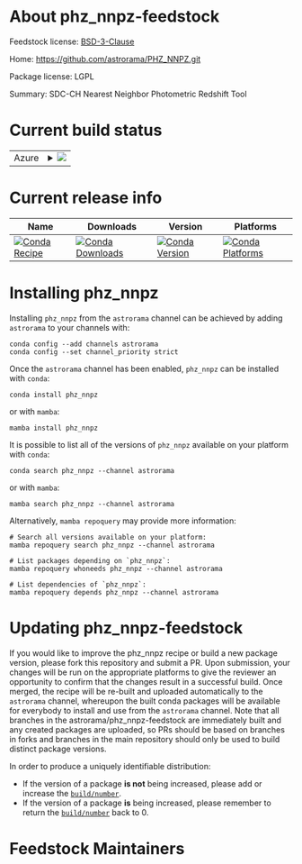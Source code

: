About phz_nnpz-feedstock
========================

Feedstock license: [BSD-3-Clause](https://github.com/astrorama/phz_nnpz-feedstock/blob/main/LICENSE.txt)

Home: https://github.com/astrorama/PHZ_NNPZ.git

Package license: LGPL

Summary: SDC-CH Nearest Neighbor Photometric Redshift Tool

Current build status
====================


<table>
    
  <tr>
    <td>Azure</td>
    <td>
      <details>
        <summary>
          <a href="https://dev.azure.com/astrorama/feedstock-builds/_build/latest?definitionId=None&branchName=main">
            <img src="https://dev.azure.com/astrorama/feedstock-builds/_apis/build/status/phz_nnpz-feedstock?branchName=main">
          </a>
        </summary>
        <table>
          <thead><tr><th>Variant</th><th>Status</th></tr></thead>
          <tbody><tr>
              <td>linux_64_python3.10.____cpython</td>
              <td>
                <a href="https://dev.azure.com/astrorama/feedstock-builds/_build/latest?definitionId=None&branchName=main">
                  <img src="https://dev.azure.com/astrorama/feedstock-builds/_apis/build/status/phz_nnpz-feedstock?branchName=main&jobName=linux&configuration=linux%20linux_64_python3.10.____cpython" alt="variant">
                </a>
              </td>
            </tr><tr>
              <td>linux_64_python3.11.____cpython</td>
              <td>
                <a href="https://dev.azure.com/astrorama/feedstock-builds/_build/latest?definitionId=None&branchName=main">
                  <img src="https://dev.azure.com/astrorama/feedstock-builds/_apis/build/status/phz_nnpz-feedstock?branchName=main&jobName=linux&configuration=linux%20linux_64_python3.11.____cpython" alt="variant">
                </a>
              </td>
            </tr><tr>
              <td>linux_64_python3.12.____cpython</td>
              <td>
                <a href="https://dev.azure.com/astrorama/feedstock-builds/_build/latest?definitionId=None&branchName=main">
                  <img src="https://dev.azure.com/astrorama/feedstock-builds/_apis/build/status/phz_nnpz-feedstock?branchName=main&jobName=linux&configuration=linux%20linux_64_python3.12.____cpython" alt="variant">
                </a>
              </td>
            </tr><tr>
              <td>linux_64_python3.8.____cpython</td>
              <td>
                <a href="https://dev.azure.com/astrorama/feedstock-builds/_build/latest?definitionId=None&branchName=main">
                  <img src="https://dev.azure.com/astrorama/feedstock-builds/_apis/build/status/phz_nnpz-feedstock?branchName=main&jobName=linux&configuration=linux%20linux_64_python3.8.____cpython" alt="variant">
                </a>
              </td>
            </tr><tr>
              <td>linux_64_python3.9.____cpython</td>
              <td>
                <a href="https://dev.azure.com/astrorama/feedstock-builds/_build/latest?definitionId=None&branchName=main">
                  <img src="https://dev.azure.com/astrorama/feedstock-builds/_apis/build/status/phz_nnpz-feedstock?branchName=main&jobName=linux&configuration=linux%20linux_64_python3.9.____cpython" alt="variant">
                </a>
              </td>
            </tr><tr>
              <td>osx_64_python3.10.____cpython</td>
              <td>
                <a href="https://dev.azure.com/astrorama/feedstock-builds/_build/latest?definitionId=None&branchName=main">
                  <img src="https://dev.azure.com/astrorama/feedstock-builds/_apis/build/status/phz_nnpz-feedstock?branchName=main&jobName=osx&configuration=osx%20osx_64_python3.10.____cpython" alt="variant">
                </a>
              </td>
            </tr><tr>
              <td>osx_64_python3.11.____cpython</td>
              <td>
                <a href="https://dev.azure.com/astrorama/feedstock-builds/_build/latest?definitionId=None&branchName=main">
                  <img src="https://dev.azure.com/astrorama/feedstock-builds/_apis/build/status/phz_nnpz-feedstock?branchName=main&jobName=osx&configuration=osx%20osx_64_python3.11.____cpython" alt="variant">
                </a>
              </td>
            </tr><tr>
              <td>osx_64_python3.12.____cpython</td>
              <td>
                <a href="https://dev.azure.com/astrorama/feedstock-builds/_build/latest?definitionId=None&branchName=main">
                  <img src="https://dev.azure.com/astrorama/feedstock-builds/_apis/build/status/phz_nnpz-feedstock?branchName=main&jobName=osx&configuration=osx%20osx_64_python3.12.____cpython" alt="variant">
                </a>
              </td>
            </tr><tr>
              <td>osx_64_python3.8.____cpython</td>
              <td>
                <a href="https://dev.azure.com/astrorama/feedstock-builds/_build/latest?definitionId=None&branchName=main">
                  <img src="https://dev.azure.com/astrorama/feedstock-builds/_apis/build/status/phz_nnpz-feedstock?branchName=main&jobName=osx&configuration=osx%20osx_64_python3.8.____cpython" alt="variant">
                </a>
              </td>
            </tr><tr>
              <td>osx_64_python3.9.____cpython</td>
              <td>
                <a href="https://dev.azure.com/astrorama/feedstock-builds/_build/latest?definitionId=None&branchName=main">
                  <img src="https://dev.azure.com/astrorama/feedstock-builds/_apis/build/status/phz_nnpz-feedstock?branchName=main&jobName=osx&configuration=osx%20osx_64_python3.9.____cpython" alt="variant">
                </a>
              </td>
            </tr><tr>
              <td>osx_arm64_python3.10.____cpython</td>
              <td>
                <a href="https://dev.azure.com/astrorama/feedstock-builds/_build/latest?definitionId=None&branchName=main">
                  <img src="https://dev.azure.com/astrorama/feedstock-builds/_apis/build/status/phz_nnpz-feedstock?branchName=main&jobName=osx&configuration=osx%20osx_arm64_python3.10.____cpython" alt="variant">
                </a>
              </td>
            </tr><tr>
              <td>osx_arm64_python3.11.____cpython</td>
              <td>
                <a href="https://dev.azure.com/astrorama/feedstock-builds/_build/latest?definitionId=None&branchName=main">
                  <img src="https://dev.azure.com/astrorama/feedstock-builds/_apis/build/status/phz_nnpz-feedstock?branchName=main&jobName=osx&configuration=osx%20osx_arm64_python3.11.____cpython" alt="variant">
                </a>
              </td>
            </tr><tr>
              <td>osx_arm64_python3.12.____cpython</td>
              <td>
                <a href="https://dev.azure.com/astrorama/feedstock-builds/_build/latest?definitionId=None&branchName=main">
                  <img src="https://dev.azure.com/astrorama/feedstock-builds/_apis/build/status/phz_nnpz-feedstock?branchName=main&jobName=osx&configuration=osx%20osx_arm64_python3.12.____cpython" alt="variant">
                </a>
              </td>
            </tr><tr>
              <td>osx_arm64_python3.8.____cpython</td>
              <td>
                <a href="https://dev.azure.com/astrorama/feedstock-builds/_build/latest?definitionId=None&branchName=main">
                  <img src="https://dev.azure.com/astrorama/feedstock-builds/_apis/build/status/phz_nnpz-feedstock?branchName=main&jobName=osx&configuration=osx%20osx_arm64_python3.8.____cpython" alt="variant">
                </a>
              </td>
            </tr><tr>
              <td>osx_arm64_python3.9.____cpython</td>
              <td>
                <a href="https://dev.azure.com/astrorama/feedstock-builds/_build/latest?definitionId=None&branchName=main">
                  <img src="https://dev.azure.com/astrorama/feedstock-builds/_apis/build/status/phz_nnpz-feedstock?branchName=main&jobName=osx&configuration=osx%20osx_arm64_python3.9.____cpython" alt="variant">
                </a>
              </td>
            </tr>
          </tbody>
        </table>
      </details>
    </td>
  </tr>
</table>

Current release info
====================

| Name | Downloads | Version | Platforms |
| --- | --- | --- | --- |
| [![Conda Recipe](https://img.shields.io/badge/recipe-phz_nnpz-green.svg)](https://anaconda.org/astrorama/phz_nnpz) | [![Conda Downloads](https://img.shields.io/conda/dn/astrorama/phz_nnpz.svg)](https://anaconda.org/astrorama/phz_nnpz) | [![Conda Version](https://img.shields.io/conda/vn/astrorama/phz_nnpz.svg)](https://anaconda.org/astrorama/phz_nnpz) | [![Conda Platforms](https://img.shields.io/conda/pn/astrorama/phz_nnpz.svg)](https://anaconda.org/astrorama/phz_nnpz) |

Installing phz_nnpz
===================

Installing `phz_nnpz` from the `astrorama` channel can be achieved by adding `astrorama` to your channels with:

```
conda config --add channels astrorama
conda config --set channel_priority strict
```

Once the `astrorama` channel has been enabled, `phz_nnpz` can be installed with `conda`:

```
conda install phz_nnpz
```

or with `mamba`:

```
mamba install phz_nnpz
```

It is possible to list all of the versions of `phz_nnpz` available on your platform with `conda`:

```
conda search phz_nnpz --channel astrorama
```

or with `mamba`:

```
mamba search phz_nnpz --channel astrorama
```

Alternatively, `mamba repoquery` may provide more information:

```
# Search all versions available on your platform:
mamba repoquery search phz_nnpz --channel astrorama

# List packages depending on `phz_nnpz`:
mamba repoquery whoneeds phz_nnpz --channel astrorama

# List dependencies of `phz_nnpz`:
mamba repoquery depends phz_nnpz --channel astrorama
```




Updating phz_nnpz-feedstock
===========================

If you would like to improve the phz_nnpz recipe or build a new
package version, please fork this repository and submit a PR. Upon submission,
your changes will be run on the appropriate platforms to give the reviewer an
opportunity to confirm that the changes result in a successful build. Once
merged, the recipe will be re-built and uploaded automatically to the
`astrorama` channel, whereupon the built conda packages will be available for
everybody to install and use from the `astrorama` channel.
Note that all branches in the astrorama/phz_nnpz-feedstock are
immediately built and any created packages are uploaded, so PRs should be based
on branches in forks and branches in the main repository should only be used to
build distinct package versions.

In order to produce a uniquely identifiable distribution:
 * If the version of a package **is not** being increased, please add or increase
   the [``build/number``](https://docs.conda.io/projects/conda-build/en/latest/resources/define-metadata.html#build-number-and-string).
 * If the version of a package **is** being increased, please remember to return
   the [``build/number``](https://docs.conda.io/projects/conda-build/en/latest/resources/define-metadata.html#build-number-and-string)
   back to 0.

Feedstock Maintainers
=====================


